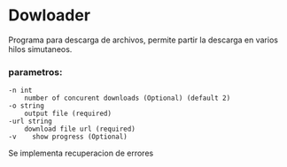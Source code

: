 # Dowloader

Programa para descarga de archivos, permite partir la descarga en varios hilos simutaneos.

### parametros:

    -n int
        number of concurent downloads (Optional) (default 2)
    -o string
        output file (required)
    -url string
        download file url (required)
    -v    show progress (Optional)

Se implementa recuperacion de errores
